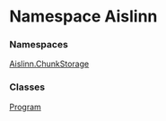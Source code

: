 # <a id="Aislinn"></a> Namespace Aislinn

### Namespaces

 [Aislinn.ChunkStorage](Aislinn.ChunkStorage.md)

### Classes

 [Program](Aislinn.Program.md)

